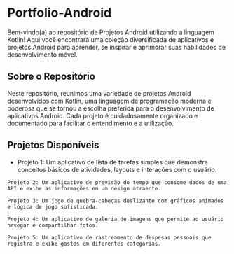 # Portfolio-Android

Bem-vindo(a) ao repositório de Projetos Android utilizando a linguagem Kotlin! Aqui você encontrará uma coleção diversificada de aplicativos e projetos Android para aprender, se inspirar e aprimorar suas habilidades de desenvolvimento móvel.

<h2>Sobre o Repositório</h2>
<p>
Neste repositório, reunimos uma variedade de projetos Android desenvolvidos com Kotlin, uma linguagem de programação moderna e poderosa que se tornou a escolha preferida para o desenvolvimento de aplicativos Android. Cada projeto é cuidadosamente organizado e documentado para facilitar o entendimento e a utilização.  
</p>

<h2>Projetos Disponíveis</h2>
<ul>
  <li>Projeto 1: Um aplicativo de lista de tarefas simples que demonstra conceitos básicos de atividades, layouts e interações com o usuário.</li>
</ul>
    

    Projeto 2: Um aplicativo de previsão do tempo que consome dados de uma API e exibe as informações em um design atraente.

    Projeto 3: Um jogo de quebra-cabeças deslizante com gráficos animados e lógica de jogo sofisticada.

    Projeto 4: Um aplicativo de galeria de imagens que permite ao usuário navegar e compartilhar fotos.

    Projeto 5: Um aplicativo de rastreamento de despesas pessoais que registra e exibe gastos em diferentes categorias.
